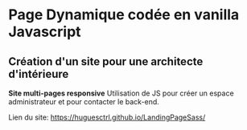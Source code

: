 # Page Dynamique codée en vanilla Javascript

## Création d'un site pour une architecte d'intérieure

**Site multi-pages responsive** 
Utilisation de JS pour créer un espace administrateur et pour contacter le back-end.

Lien du site: https://huguesctrl.github.io/LandingPageSass/
